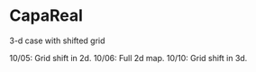 # CapaReal
3-d case with shifted grid

10/05: Grid shift in 2d.
10/06: Full 2d map.
10/10: Grid shift in 3d.